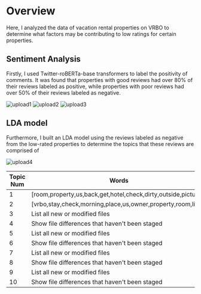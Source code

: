# Overview
Here, I analyzed the data of vacation rental properties on VRBO to determine what factors may be contributing to low ratings for certain properties.

## Sentiment Analysis
Firstly, I used Twitter-roBERTa-base transformers to label the positivity of comments. It was found that properties with good reviews had over 80% of their reviews labeled as positive, while properties with poor reviews had over 50% of their reviews labeled as negative.

![upload1](https://user-images.githubusercontent.com/79394001/230203398-2f726c8c-c0dc-476f-a6ff-4ecf7b0a49a5.png)
![upload2](https://user-images.githubusercontent.com/79394001/230203403-3bad1297-1b7e-4d46-8380-549e1b6fc36d.png)
![upload3](https://user-images.githubusercontent.com/79394001/230203407-833fa149-4a51-4210-9175-8558094e43ce.png)


## LDA model
Furthermore, I built an LDA model using the reviews labeled as negative from the low-rated properties to determine the topics that these reviews are comprised of

![upload4](https://user-images.githubusercontent.com/79394001/230203463-6d1fd2d5-cfe0-4fc6-9273-70d628650937.png)

| Topic Num | Words |
| --- | --- |
| 1 | [room,property,us,back,get,hotel,check,dirty,outside,pictures] |
| 2 | [vrbo,stay,check,morning,place,us,owner,property,room,like] |
| 3 | List all new or modified files |
| 4 | Show file differences that haven't been staged |
| 5 | List all new or modified files |
| 6 | Show file differences that haven't been staged |
| 7 | List all new or modified files |
| 8 | Show file differences that haven't been staged |
| 9 | List all new or modified files |
| 10 | Show file differences that haven't been staged |

